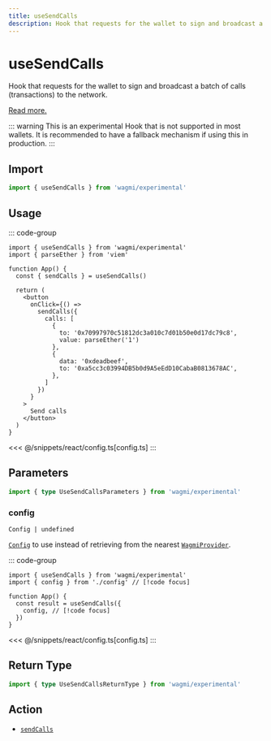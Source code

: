 ```yaml
---
title: useSendCalls
description: Hook that requests for the wallet to sign and broadcast a batch of calls (transactions) to the network. 
---
```


<script setup>
const packageName = 'wagmi/experimental'
const actionName = 'sendCalls'
const typeName = 'SendCalls'
const mutate = 'sendCalls'
const TData = 'SendCallsData'
const TError = 'SendCallsErrorType'
const TVariables = 'SendCallsVariables'
</script>

# useSendCalls

Hook that requests for the wallet to sign and broadcast a batch of calls (transactions) to the network. 

[Read more.](https://github.com/ethereum/EIPs/blob/815028dc634463e1716fc5ce44c019a6040f0bef/EIPS/eip-5792.md#wallet_sendcalls)

::: warning
This is an experimental Hook that is not supported in most wallets. It is recommended to have a fallback mechanism if using this in production.
:::

## Import

```ts
import { useSendCalls } from 'wagmi/experimental'
```

## Usage

::: code-group
```tsx [index.tsx]
import { useSendCalls } from 'wagmi/experimental'
import { parseEther } from 'viem'

function App() {
  const { sendCalls } = useSendCalls()

  return (
    <button
      onClick={() =>
        sendCalls({
          calls: [
            {
              to: '0x70997970c51812dc3a010c7d01b50e0d17dc79c8',
              value: parseEther('1')
            },
            {
              data: '0xdeadbeef',
              to: '0xa5cc3c03994DB5b0d9A5eEdD10CabaB0813678AC',
            },
          ]
        })
      }
    >
      Send calls
    </button>
  )
}
```
<<< @/snippets/react/config.ts[config.ts]
:::

## Parameters

```ts
import { type UseSendCallsParameters } from 'wagmi/experimental'
```

### config

`Config | undefined`

[`Config`](/react/api/createConfig#config) to use instead of retrieving from the nearest [`WagmiProvider`](/react/api/WagmiProvider).

::: code-group
```tsx [index.tsx]
import { useSendCalls } from 'wagmi/experimental'
import { config } from './config' // [!code focus]

function App() {
  const result = useSendCalls({
    config, // [!code focus]
  })
}
```
<<< @/snippets/react/config.ts[config.ts]
:::

<!--@include: @shared/mutation-options.md-->

## Return Type

```ts
import { type UseSendCallsReturnType } from 'wagmi/experimental'
```

<!--@include: @shared/mutation-result.md-->

<!--@include: @shared/mutation-imports.md-->

## Action

- [`sendCalls`](/core/api/actions/sendCalls)
